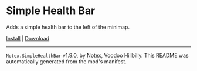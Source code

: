 # Simple Health Bar

Adds a simple health bar to the left of the minimap.

[Install](https://hitman-resources.netlify.app/smf-install-link/https://github.com/VoodooHillbilly/h3-simple-health-bar/releases/latest/download/mod.framework.zip) | [Download](https://github.com/VoodooHillbilly/h3-simple-health-bar/releases/latest/download/mod.framework.zip)

---

`Notex.SimpleHealthBar` v1.9.0, by Notex, Voodoo Hillbilly. This README was automatically generated from the mod's manifest.

